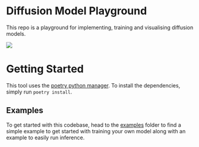# Diffusion Model Playground

This repo is a playground for implementing, training and visualising diffusion 
models.

![](https://github.com/sachahu1/Diffusion-Model-Framework/main/assets/sampling-small.gif)

# Getting Started
This tool uses the [poetry python manager](https://python-poetry.org/).
To install the dependencies, simply run `poetry install`.

## Examples
To get started with this codebase, head to the [examples](./examples) folder to
find a simple example to get started with training your own model along with
an example to easily run inference.
